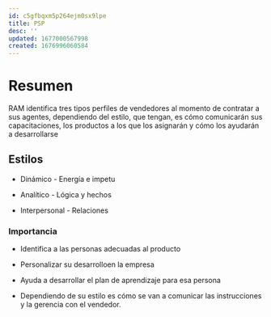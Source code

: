 ```yaml
---
id: c5gfbqxm5p264ejm0sx9lpe
title: PSP
desc: ''
updated: 1677000567998
created: 1676996060584
---
```

# Resumen
RAM identifica tres tipos perfiles de vendedores al momento de contratar a sus agentes, dependiendo del estilo, que tengan, es cómo comunicarán sus capacitaciones, los productos a los que los asignarán y cómo los ayudarán a desarrollarse
## Estilos
* Dinámico - Energía e impetu

* Analítico - Lógica y hechos

* Interpersonal - Relaciones

### Importancia
* Identifica a las personas adecuadas al producto

* Personalizar su desarrolloen la empresa

* Ayuda a desarrollar el plan de aprendizaje para esa persona

* Dependiendo de su estilo es cómo se van a comunicar las instrucciones y la gerencia con el vendedor.